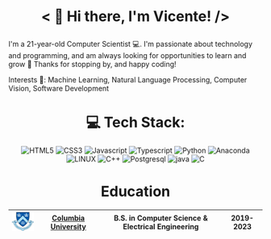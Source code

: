 
# <p align="center">< 👋 Hi there, I'm Vicente! /></p>
I'm a 21-year-old Computer Scientist 💻.
I'm passionate about technology and programming, and am always looking for opportunities to learn and grow 🌱
Thanks for stopping by, and happy coding! 


Interests 🧠:
Machine Learning, Natural Language Processing, Computer Vision, Software Development

<div align="center">

# 💻 Tech Stack:
![HTML5](https://img.shields.io/badge/html5-%23E34F26.svg?style=for-the-badge&logo=html5&logoColor=white) 
![CSS3](https://img.shields.io/badge/css3-%231572B6.svg?style=for-the-badge&logo=css3&logoColor=white) 
![Javascript](https://img.shields.io/badge/Javascript-FCC624?style=for-the-badge&logo=javascript&logoColor=black) 
![Typescript](https://img.shields.io/badge/Typescript-00599C?style=for-the-badge&logo=typescript&logoColor=white) 
![Python](https://img.shields.io/badge/python-3670A0?style=for-the-badge&logo=python&logoColor=ffdd54) 
![Anaconda](https://img.shields.io/badge/Anaconda-%2344A833.svg?style=for-the-badge&logo=anaconda&logoColor=white)
![LINUX](https://img.shields.io/badge/Linux-FCC624?style=for-the-badge&logo=linux&logoColor=black) 
![C++](https://img.shields.io/badge/C++-00599C?style=for-the-badge&logo=cplusplus&logoColor=white) 
![Postgresql](https://img.shields.io/badge/postgresql-%23316192.svg?style=for-the-badge&logo=postgresql&logoColor=white)
![java](https://img.shields.io/badge/java-F80000?style=for-the-badge&logo=oracle=red) 
![C](https://img.shields.io/badge/programming%20language-00599C?style=for-the-badge&logo=c&logoColor=white)

# Education



| <img width="75" src="./columbia.png" alt="Columbia"></img> | [Columbia University](https://www.columbia.edu/) | B.S. in Computer Science & Electrical Engineering | 2019-2023 |
|:--|:--:|:--:|:--:|

</div>

